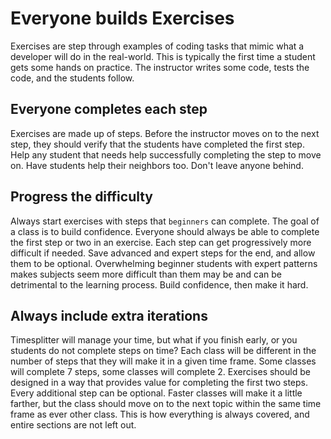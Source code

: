 # Everyone builds Exercises

Exercises are step through examples of coding tasks that mimic what a developer will do in the real-world. This is typically the first time a student gets some hands on practice. The instructor writes some code, tests the code, and the students follow. 

## Everyone completes each step

Exercises are made up of steps. Before the instructor moves on to the next step, they should verify that the students have completed the first step. Help any student that needs help successfully completing the step to move on. Have students help their neighbors too. Don't leave anyone behind.

## Progress the difficulty

Always start exercises with steps that `beginners` can complete. The goal of a class is to build confidence. Everyone should always be able to complete the first step or two in an exercise. Each step can get progressively more difficult if needed. Save advanced and expert steps for the end, and allow them to be optional. Overwhelming beginner students with expert patterns makes subjects seem more difficult than them may be and can be detrimental to the learning process. Build confidence, then make it hard.

## Always include extra iterations

Timesplitter will manage your time, but what if you finish early, or you students do not complete steps on time? Each class will be different in the number of steps that they will make it in a given time frame. Some classes will complete 7 steps, some classes will complete 2. Exercises should be designed in a way that provides value for completing the first two steps. Every additional step can be optional. Faster classes will make it a little farther, but the class should move on to the next topic within the same time frame as ever other class. This is how everything is always covered, and entire sections are not left out.


